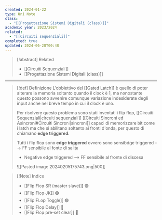 ```yaml
---
created: 2024-01-22
type: Uni Note
class:
  - "[[Progettazione Sistemi Digitali (class)]]"
academic year: 2023/2024
related:
  - "[[Circuiti sequenziali]]"
completed: true
updated: 2024-06-28T00:48
---
```


>[!abstract] Related
>- [[Circuiti Sequenziali]]
>- [[Progettazione Sistemi Digitali (class)]]

---

>[!def] Definizione
 L'obbiettivo del [[Gated Latch]]  è quello di poter alterare la memoria soltanto quando il clock è 1, ma nonostante questo possono avvenire comunque variazione indesiderate degli input anche nel breve tempo in cui il clock è uno.
>
>Per risolvere questo problema sono stati inventati i flip flop, [[Circuiti Sequenziali|circuiti sequenziali]] [[Circuiti Sincroni ed Asincroni#Circuiti Sincroni|sincroni]] capaci di memorizzare bit come i latch ma che si abilitano soltanto ai fronti d'onda, per questo di chiamano **edge triggered**.
>
>
>Tutti i flip flop sono **edge triggered** ovvero sono sensib[](Circuiti%20sequenziali.md)dge triggered --> FF sensibile al fonte di salita
>- Negative edge triggered --> FF sensibile al fronte di discesa
>
>![[Pasted image 20240205175743.png|500]]

>[!Note] Indice
>- [[Flip Flop SR (master slave)]] 🟢
>- [[Flip Flop JK]] 🟢
>- [[Flip FLop Toggle]] 🟢
>- [[Flip Flop Delay]] 🔴
>- [[Flip Flop pre-set clear]] 🔴
